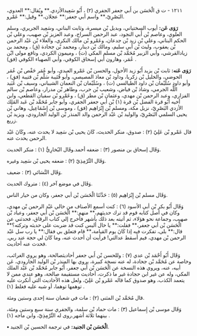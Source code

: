 ١٢١١ - ت ق الْحَسَن بن أَبي جعفر الجفري (٢) ، أَبُو سَعِيدالأزدي.** ويُقال:** العدوي، البَصْرِيّ،** واسم أبي جعفر:** عجلان،** وقيل:** عَمْرو.

**رَوَى عَن:** أيوب السختياني، وبديل بْن ميسرة، وثابت البناني، وسَعِيد الجريري، وسلم العلوي، وعاصم بْن أَبي النجود، عبد الرحمن السراج، وعبد العزيز بْن صهيب، وعلي بْن الحكم البناني، وعلي بْن زيد بْن جدعان، وعَمْرو بْن مالك النكري، والعلاء بْن عَبْد الرحمن بْن يعقوب، وليث بْن أَبي سليم، ومالك بْن دينار، ومحمد بْن جحادة (ق) ، ومحمد بن زيادالقرشي، وأبي الزبير مُحَمَّد بْن مسلم المكي (ت) ، وميمون الكردي، ونافع مولى ابْن عُمَر، وهارون أبي إسحاق الكوفي، وأبي الصهباء الكوفي (فق) .

**رَوَى عَنه:** ثابت بْن يزيد أَبُو زيد الأحول، والحسن بْن عَمْرو العبدي، وأبو عُمَر حَفْص بْن عُمَر الحوضي، والخليل بْن زكريا، وداود بْن معاذ المصيصي، وأبو قُتَيبة سَلْم بْن قتيبة (فق) ، وأبو داود سُلَيْمان بْن داود الطيالسي (ت) ، وسُلَيْمان بْن النعمان الشيباني، وسيف بْن عُبَيد اللَّه الجرمي، وشاذ بْن فياض، وشعيب بْن حرب، وطاهر بْن مدرار، وعاصم بْن سالم الفزاري، وعبد الرحمن بْن مهدي، وعثمان بْن مطر (ق) ، وعَمْرو بْن سفيان القطعي، وابن أخيه أَبُو قرة الفضل بْن قرة (١) بْن أبي جعفر الجفري، وأبو جابر مُحَمَّد بْن عَبد المَلِك الأزدي البَصْرِيّ، نزيل مكة، ومسلم بْن إِبْرَاهِيم (فق) ، وموسى بْن إِسْمَاعِيل، وهاني بْن يحيى السلمي البَصْرِيّ، والوليد بْن عَبْد الرحمن والد المنذر بْن الوليد الجارودي، ويزيد بْن زريع.

قال عَمْرو بْن عَلِيّ (٢) : صدوق، منكر الحديث، كَانَ يحيى بْن سَعِيد لا يحدث عنه، وكَانَ عَبْد الرحمن يحدث عنه.

وَقَال إسحاق بن منصور (٣) : ضعفه أحمد.وقَال البُخارِيُّ (١) : منكر الحديث.

وَقَال التِّرْمِذِيّ (٢) : ضعفه يحيى بْن سَعِيد وغيره.

وَقَال النَّسَائي (٣) : ضعيف.

وَقَال في موضع آخر (٤) : متروك الحديث.

وَقَال مسلم بْن إِبْرَاهِيم (٥) : حَدَّثَنَا الْحَسَن بْن أبي جعفر، وكان من خيار الناس.

وَقَال أَبُو بكر بْن أبي الأسود (٦) : كنت أسمع الأصناف من خالي عَبْد الرحمن بْن مهدي، وكان في أصل كتابه قوم قد ترك حديثهم،** منهم:** الْحَسَن بْن أَبي جعفر، وعباد بْن صهيب، وجماعة نحو هؤلاء، ثم أتيته بعد ذلك بأشهر فأخرج إلي كتاب الرقاق، فحدثني عن الْحَسَن بْن أبي جعفر،** فقلت:** يا خال أليس كنت قد ضربت على حديثه وتركته؟** قال:** بلى، تفكرت فيه إذا كَانَ يوم القيامة،** قام فتعلق بي فقال:** يا رب سل عَبْد الرحمن بْن مهدي، فيم أسقط عدالتي! فرأيت أن أحدث عنه، وما كَانَ لي حجة عند ربي. فحدث عنه أحاديث.

وَقَال أَبُو أَحْمَد بْن عدي (٧) : وللحسن بْن أَبي جعفر أحاديثصالحة، وهو يروي الغرائب، وخاصة عن مُحَمَّد بْن جحادة، له عنه نسخة كبيرة، يروي بها المنذر بْن الوليد الجارودي، عَن أبيه، عنه، ويروي هذه النسخة عن الْحَسَن بْن أَبي جعفر، أَبُو جابر مُحَمَّد بْن عَبْد الملك المكي، وله عن غير ابن حجادة غير ما ذكرت، أحاديث مستقيمة صالحة، وهو عندي ممن لا يتعمد الكذب، وهو صدوق كما قاله عَمْرو بْن عَلِيّ، ولعل هذه الأحاديث التي أنكرت عليه توهمها توهما، أو شبه عليه فغلط (١) .

قال مُحَمَّد بْن المثنى (٢) : مات في شعبان سنة إحدى وستين ومئة.

وَقَال موسى بْن إِسماعيل (٣) : مات حماد بْن سلمة، والجفري سنة سبع وستين ومئة، بينهما ثلاثة أشهر.روى له التِّرْمِذِيّ، وابن ماجه (١) .

**• الْحَسَن بْن الجنيد:** في ترجمة الحسين بْن الجنيد.